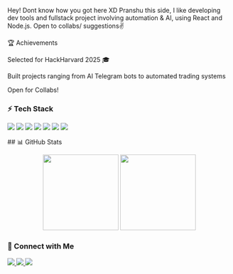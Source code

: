 Hey! Dont know how you got here XD
Pranshu this side, I like developing dev tools and fullstack project involving automation & AI, using React and Node.js. Open to collabs/ suggestions✌️

🏆 Achievements

Selected for HackHarvard 2025 🎓

Built projects ranging from AI Telegram bots to automated trading systems

Open for Collabs!

### ⚡ Tech Stack
<p align="left">
  <!-- JavaScript -->
  <img src="https://img.shields.io/badge/JavaScript-F7DF1E?logo=javascript&logoColor=000000&style=for-the-badge" />
  
  <!-- React -->
  <img src="https://img.shields.io/badge/React-61DAFB?logo=react&logoColor=20232A&style=for-the-badge" />
  
  <!-- Node.js -->
  <img src="https://img.shields.io/badge/Node.js-339933?logo=node.js&logoColor=ffffff&style=for-the-badge" />
  
  <!-- MongoDB -->
  <img src="https://img.shields.io/badge/MongoDB-47A248?logo=mongodb&logoColor=ffffff&style=for-the-badge" />
  
  <!-- C++ -->
  <img src="https://img.shields.io/badge/C++-00599C?logo=c%2B%2B&logoColor=ffffff&style=for-the-badge" />
  
  <!-- Java -->
  <img src="https://img.shields.io/badge/Java-007396?logo=java&logoColor=ffffff&style=for-the-badge" />

  <!-- Tailwind CSS -->
  <img src="https://img.shields.io/badge/Tailwind_CSS-38B2AC?logo=tailwind-css&logoColor=ffffff&style=for-the-badge" />
</p>
## 📊 GitHub Stats
<p align="center">
  <!-- Normal Stats -->
  <img src="https://github-readme-stats.vercel.app/api?username=Pranshu23x&show_icons=true&theme=radical&hide_border=true" height="170" />
  
  <!-- Top Languages (C replaced with GitHub logo manually in SVG if needed) -->
  <img src="https://github-readme-stats.vercel.app/api/top-langs/?username=Pranshu23x&layout=compact&theme=radical&hide_border=true&hide=TypeScript&langs_count=8" height="170" />
</p>




### 🔗 Connect with Me  
<p align="left">
  <a href="https://www.linkedin.com/in/pranshukumar23/">
    <img src="https://img.shields.io/badge/LinkedIn-0077B5?logo=linkedin&logoColor=white&style=flat-square" />
  </a>
  <a href="https://www.instagram.com/pranshu23x/">
    <img src="https://img.shields.io/badge/Instagram-E4405F?logo=instagram&logoColor=white&style=flat-square" />
  </a>
  <a href="https://github.com/pranshu-x">
    <img src="https://img.shields.io/badge/GitHub-181717?logo=github&logoColor=white&style=flat-square" />
  </a>
</p>
